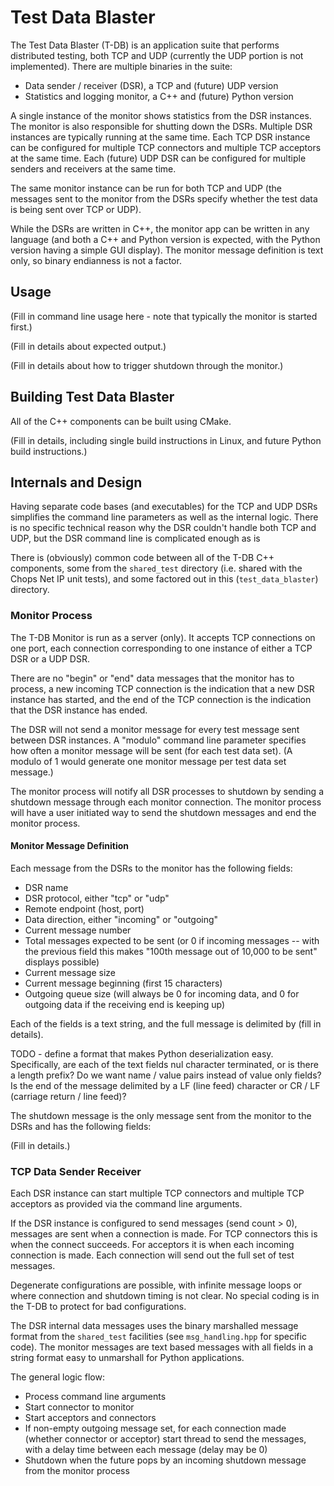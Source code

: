 # Test Data Blaster

The Test Data Blaster (T-DB) is an application suite that performs distributed testing, both TCP and UDP (currently the UDP portion is not implemented). There are multiple binaries in the suite:
- Data sender / receiver (DSR), a TCP and (future) UDP version
- Statistics and logging monitor, a C++ and (future) Python version

A single instance of the monitor shows statistics from the DSR instances. The monitor is also responsible for shutting down the DSRs. Multiple DSR instances are typically running at the same time. Each TCP DSR instance can be configured for multiple TCP connectors and multiple TCP acceptors at the same time. Each (future) UDP DSR can be configured for multiple senders and receivers at the same time.

The same monitor instance can be run for both TCP and UDP (the messages sent to the monitor from the DSRs specify whether the test data is being sent over TCP or UDP).

While the DSRs are written in C++, the monitor app can be written in any language (and both a C++ and Python version is expected, with the Python version having a simple GUI display). The monitor message definition is text only, so binary endianness is not a factor.

## Usage

(Fill in command line usage here - note that typically the monitor is started first.)

(Fill in details about expected output.)

(Fill in details about how to trigger shutdown through the monitor.)

## Building Test Data Blaster

All of the C++ components can be built using CMake. 

(Fill in details, including single build instructions in Linux, and future Python build instructions.)

## Internals and Design

Having separate code bases (and executables) for the TCP and UDP DSRs simplifies the command line parameters as well as the internal logic. There is no specific technical reason why the DSR couldn't handle both TCP and UDP, but the DSR command line is complicated enough as is

There is (obviously) common code between all of the T-DB C++ components, some from the `shared_test` directory (i.e. shared with the Chops Net IP unit tests), and some factored out in this (`test_data_blaster`) directory.

### Monitor Process

The T-DB Monitor is run as a server (only). It accepts TCP connections on one port, each connection corresponding to one instance of either a TCP DSR or a UDP DSR.

There are no "begin" or "end" data messages that the monitor has to process, a new incoming TCP connection is the indication that a new DSR instance has started, and the end of the TCP connection is the indication that the DSR instance has ended.

The DSR will not send a monitor message for every test message sent between DSR instances. A "modulo" command line parameter specifies how often a monitor message will be sent (for each test data set). (A modulo of 1 would generate one monitor message per test data set message.)

The monitor process will notify all DSR processes to shutdown by sending a shutdown message through each monitor connection. The monitor process will have a user initiated way to send the shutdown messages and end the monitor process.

#### Monitor Message Definition

Each message from the DSRs to the monitor has the following fields:
- DSR name
- DSR protocol, either "tcp" or "udp"
- Remote endpoint (host, port)
- Data direction, either "incoming" or "outgoing"
- Current message number
- Total messages expected to be sent (or 0 if incoming messages -- with the previous field this makes "100th message out of 10,000 to be sent" displays possible)
- Current message size
- Current message beginning (first 15 characters)
- Outgoing queue size (will always be 0 for incoming data, and 0 for outgoing data if the receiving end is keeping up)

Each of the fields is a text string, and the full message is delimited by (fill in details).

TODO - define a format that makes Python deserialization easy. Specifically, are each of the text fields nul character terminated, or is there a length prefix? Do we want name / value pairs instead of value only fields? Is the end of the message delimited by a LF (line feed) character or CR / LF (carriage return / line feed)?

The shutdown message is the only message sent from the monitor to the DSRs and has the following fields:

(Fill in details.)

### TCP Data Sender Receiver

Each DSR instance can start multiple TCP connectors and multiple TCP acceptors as provided via the command line arguments.

If the DSR instance is configured to send messages (send count > 0), messages are sent when a connection is made. For TCP connectors this is when the connect succeeds. For acceptors it is when each incoming connection is made. Each connection will send out the full set of test messages.

Degenerate configurations are possible, with infinite message loops or where connection and shutdown timing is not clear. No special coding is in the T-DB to protect for bad configurations.

The DSR internal data messages uses the binary marshalled message format from the `shared_test` facilities (see `msg_handling.hpp` for specific code). The monitor messages are text based messages with all fields in a string format easy to unmarshall for Python applications.

The general logic flow:
- Process command line arguments
- Start connector to monitor
- Start acceptors and connectors
- If non-empty outgoing message set, for each connection made (whether connector or acceptor) start thread to send the messages, with a delay time between each message (delay may be 0)
- Shutdown when the future pops by an incoming shutdown message from the monitor process

